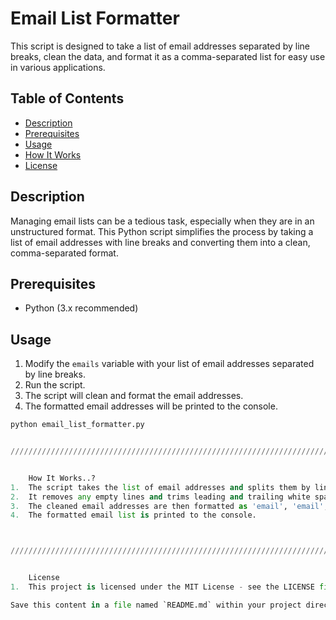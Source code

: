 # Email List Formatter

This script is designed to take a list of email addresses separated by line breaks, clean the data, and format it as a comma-separated list for easy use in various applications.

## Table of Contents

- [Description](#description)
- [Prerequisites](#prerequisites)
- [Usage](#usage)
- [How It Works](#how-it-works)
- [License](#license)

## Description

Managing email lists can be a tedious task, especially when they are in an unstructured format. This Python script simplifies the process by taking a list of email addresses with line breaks and converting them into a clean, comma-separated format.

## Prerequisites

- Python (3.x recommended)

## Usage

1. Modify the `emails` variable with your list of email addresses separated by line breaks.
2. Run the script.
3. The script will clean and format the email addresses.
4. The formatted email addresses will be printed to the console.

```python
python email_list_formatter.py


////////////////////////////////////////////////////////////////////////////////////////////////


    How It Works..?
1.  The script takes the list of email addresses and splits them by line breaks.
2.  It removes any empty lines and trims leading and trailing white spaces.
3.  The cleaned email addresses are then formatted as 'email', 'email', ...
4.  The formatted email list is printed to the console.



////////////////////////////////////////////////////////////////////////////////////////////////


    License
1.  This project is licensed under the MIT License - see the LICENSE file for details;

Save this content in a file named `README.md` within your project directory. You can further customize it to include additional information, examples, or usage instructions as needed.
